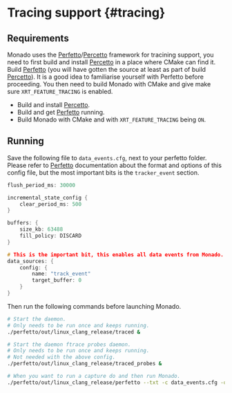 # Tracing support {#tracing}

<!--
Copyright 2021, Collabora, Ltd. and the Monado contributors
SPDX-License-Identifier: BSL-1.0
-->

## Requirements

Monado uses the [Perfetto][]/[Percetto][] framework for tracining support, you
need to first build and install [Percetto][] in a place where CMake can find it.
Build [Perfetto][] (you will have gotten the source at least  as part of build
[Percetto][]). It is a good idea to familiarise yourself with Perfetto before
proceeding. You then need to build Monado with CMake and give make sure
`XRT_FEATURE_TRACING` is enabled.

* Build and install [Percetto][].
* Build and get [Perfetto][] running.
* Build Monado with CMake and with `XRT_FEATURE_TRACING` being `ON`.

## Running

Save the following file to `data_events.cfg`, next to your perfetto folder.
Please refer to [Perfetto][] documentation about the format and options of this
config file, but the most important bits is the `tracker_event` section.

```c
flush_period_ms: 30000

incremental_state_config {
	clear_period_ms: 500
}

buffers: {
	size_kb: 63488
	fill_policy: DISCARD
}

# This is the important bit, this enables all data events from Monado.
data_sources: {
	config: {
		name: "track_event"
		target_buffer: 0
	}
}
```

Then run the following commands before launching Monado.

```bash
# Start the daemon.
# Only needs to be run once and keeps running.
./perfetto/out/linux_clang_release/traced &

# Start the daemon ftrace probes daemon.
# Only needs to be run once and keeps running.
# Not needed with the above config.
./perfetto/out/linux_clang_release/traced_probes &

# When you want to run a capture do and then run Monado.
./perfetto/out/linux_clang_release/perfetto --txt -c data_events.cfg -o /tmp/trace.protobuf
```

[Perfetto]: https://perfetto.dev
[Percetto]: https://github.com/olvaffe/percetto
